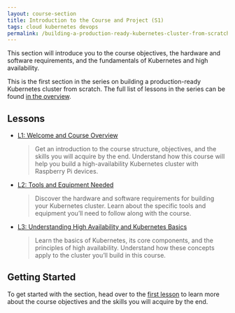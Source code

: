 ```yaml
---
layout: course-section
title: Introduction to the Course and Project (S1)
tags: cloud kubernetes devops
permalink: /building-a-production-ready-kubernetes-cluster-from-scratch/section-1
---
```


This section will introduce you to the course objectives, the hardware and
software requirements, and the fundamentals of Kubernetes and high availability.

This is the first section in the series on building a production-ready
Kubernetes cluster from scratch. The full list of lessons in the series can be
found
[in the overview](/building-a-production-ready-kubernetes-cluster-from-scratch).

## Lessons

- [L1: Welcome and Course Overview](/2024/XX/XX/building-a-production-ready-kubernetes-cluster-from-scratch-l1)

  > Get an introduction to the course structure, objectives, and the skills you
  > will acquire by the end. Understand how this course will help you build a
  > high-availability Kubernetes cluster with Raspberry Pi devices.

- [L2: Tools and Equipment Needed](/2024/XX/XX/building-a-production-ready-kubernetes-cluster-from-scratch-l2)

  > Discover the hardware and software requirements for building your Kubernetes
  > cluster. Learn about the specific tools and equipment you’ll need to follow
  > along with the course.

- [L3: Understanding High Availability and Kubernetes Basics](/2024/XX/XX/building-a-production-ready-kubernetes-cluster-from-scratch-l3)

  > Learn the basics of Kubernetes, its core components, and the principles of
  > high availability. Understand how these concepts apply to the cluster you’ll
  > build in this course.

## Getting Started

To get started with the section, head over to the
[first lesson](/building-a-production-ready-kubernetes-cluster-from-scratch/lession-1)
to learn more about the course objectives and the skills you will acquire by the
end.
